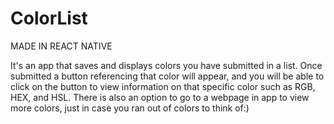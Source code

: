 # ColorList

MADE IN REACT NATIVE

It's an app that saves and displays colors you have submitted in a list. Once submitted a button referencing that color will appear,
and you will be able to click on the button to view information on that specific color such as RGB, HEX, and HSL. There is also an option to go to a webpage in app to view more colors, just in case you ran out of colors to think of:)
